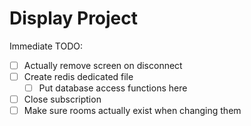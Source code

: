 # Display Project

Immediate TODO:

- [ ] Actually remove screen on disconnect
- [ ] Create redis dedicated file
  - [ ] Put database access functions here
- [ ] Close subscription
- [ ] Make sure rooms actually exist when changing them
